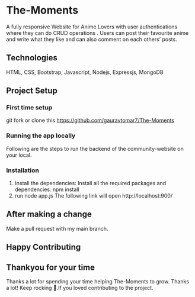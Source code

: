# The-Moments
A fully responsive Website for Anime Lovers with user authentications where they can do CRUD operations . Users can post their favourite anime and write what they like and can also comment on each others’ posts.
## Technologies
HTML, CSS, Bootstrap, Javascript, Nodejs, Expressjs, MongoDB
## Project Setup
### First time setup
git fork or clone this https://github.com/gauravtomar7/The-Moments
### Running the app locally 
Following are the steps to run the backend of the community-website on your local.
### Installation
1. Install the dependencies: Install all the required packages and dependencies.
   npm install
2. run node app.js
   The following link will open http://localhost:900/
## After making a change
 Make a pull request with my main branch.
## Happy Contributing 
## Thankyou for your time
  Thanks a lot for spending your time helping The-Moments to grow. Thanks a lot! Keep rocking 🍻.If you loved contributing to the project.
  








